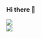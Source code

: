 ### Hi there 👋

![](https://github-readme-stats.vercel.app/api?username=nouhaylabouziane&theme=dark&hide_border=false&include_all_commits=true&count_private=true)<br/>
![](https://github-readme-streak-stats.herokuapp.com/?user=nouhaylabouziane&theme=dark&hide_border=false)<br/>
